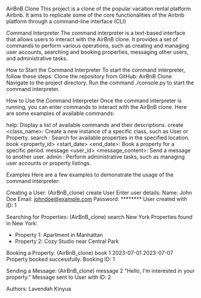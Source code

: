 AirBnB Clone
This project is a clone of the popular vacation rental platform Airbnb. It aims to replicate some of the core functionalities of the Airbnb platform through a command-line interface (CLI)

Command Interpreter
The command interpreter is a text-based interface that allows users to interact with the AirBnB clone. It provides a set of commands to perform various operations, such as creating and managing user accounts, searching and booking properties, messaging other users, and administrative tasks.

How to Start the Command Interpreter
To start the command interpreter, follow these steps:
Clone the repository from GitHub: AirBnB Clone
Navigate to the project directory.
Run the command ./console.py to start the command interpreter.

How to Use the Command Interpreter
Once the command interpreter is running, you can enter commands to interact with the AirBnB clone. Here are some examples of available commands:

help: Display a list of available commands and their descriptions.
create <class_name>: Create a new instance of a specific class, such as User or Property.
search <location>: Search for available properties in the specified location.
book <property_id> <start_date> <end_date>: Book a property for a specific period.
message <user_id> <message_content>: Send a message to another user.
admin <command>: Perform administrative tasks, such as managing user accounts or property listings.

Examples
Here are a few examples to demonstrate the usage of the command interpreter:

Creating a User:
(AirBnB_clone) create User
Enter user details:
Name: John Doe
Email: johndoe@example.com
Password: ********
User created with ID: 1

Searching for Properties:
(AirBnB_clone) search New York
Properties found in New York:
- Property 1: Apartment in Manhattan
- Property 2: Cozy Studio near Central Park

Booking a Property:
(AirBnB_clone) book 1 2023-07-01 2023-07-07
Property booked successfully. Booking ID: 1

Sending a Message:
(AirBnB_clone) message 2 "Hello, I'm interested in your property."
Message sent to User with ID: 2

Authors:
Lavendah Kinyua
